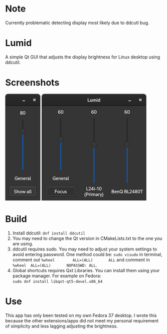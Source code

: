 # Note
Currently problematic detecting display most likely due to ddcutl bug.
# Lumid
A simple Qt GUI that adjusts the display brightness for Linux desktop using ddcutil.<br />
# Screenshots
![UI](focus.png) ![UI](showall.png)

# Build
1. Install ddcutil: `dnf install ddcutil`
2. You may need to change the Qt version in CMakeLists.txt to the one you are using.
3. ddcutil requires sudo. You may need to adjust your system settings to avoid entering password. One method could be: 
`sudo visudo` in terminal, comment out `%wheel        ALL=(ALL)       ALL` and comment in `%wheel  ALL=(ALL)       NOPASSWD: ALL`.
4. Global shortcuts requires Qxt Libraries. You can install them using your package manager. For example on Fedora:<br />
`sudo dnf install libqxt-qt5-devel.x86_64`

# Use
This app has only been tested on my own Fedora 37 desktop. I wrote this because the other extensions/apps did not meet my personal requirement of simplicity and less lagging adjusting the brightness.
